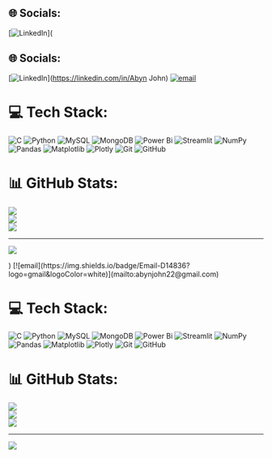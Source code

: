 
## 🌐 Socials:
[![LinkedIn](https://img.shields.io/badge/LinkedIn-%230077B5.svg?logo=linkedin&logoColor=white)](
## 🌐 Socials:
[![LinkedIn](https://img.shields.io/badge/LinkedIn-%230077B5.svg?logo=linkedin&logoColor=white)](https://linkedin.com/in/Abyn John) [![email](https://img.shields.io/badge/Email-D14836?logo=gmail&logoColor=white)](mailto:abynjohn22@gmail.com) 

# 💻 Tech Stack:
![C](https://img.shields.io/badge/c-%2300599C.svg?style=flat&logo=c&logoColor=white) ![Python](https://img.shields.io/badge/python-3670A0?style=flat&logo=python&logoColor=ffdd54) ![MySQL](https://img.shields.io/badge/mysql-4479A1.svg?style=flat&logo=mysql&logoColor=white) ![MongoDB](https://img.shields.io/badge/MongoDB-%234ea94b.svg?style=flat&logo=mongodb&logoColor=white) ![Power Bi](https://img.shields.io/badge/power_bi-F2C811?style=flat&logo=powerbi&logoColor=black) ![Streamlit](https://img.shields.io/badge/Streamlit-%23FE4B4B.svg?style=flat&logo=streamlit&logoColor=white) ![NumPy](https://img.shields.io/badge/numpy-%23013243.svg?style=flat&logo=numpy&logoColor=white) ![Pandas](https://img.shields.io/badge/pandas-%23150458.svg?style=flat&logo=pandas&logoColor=white) ![Matplotlib](https://img.shields.io/badge/Matplotlib-%23ffffff.svg?style=flat&logo=Matplotlib&logoColor=black) ![Plotly](https://img.shields.io/badge/Plotly-%233F4F75.svg?style=flat&logo=plotly&logoColor=white) ![Git](https://img.shields.io/badge/git-%23F05033.svg?style=flat&logo=git&logoColor=white) ![GitHub](https://img.shields.io/badge/github-%23121011.svg?style=flat&logo=github&logoColor=white)
# 📊 GitHub Stats:
![](https://github-readme-stats.vercel.app/api?username=abyn-John&theme=transparent&hide_border=true&include_all_commits=false&count_private=false)<br/>
![](https://nirzak-streak-stats.vercel.app/?user=abyn-John&theme=transparent&hide_border=true)<br/>
![](https://github-readme-stats.vercel.app/api/top-langs/?username=abyn-John&theme=transparent&hide_border=true&include_all_commits=false&count_private=false&layout=compact)

---
[![](https://visitcount.itsvg.in/api?id=abyn-John&icon=8&color=1)](https://visitcount.itsvg.in)

<!-- Proudly created with GPRM ( https://gprm.itsvg.in ) -->) [![email](https://img.shields.io/badge/Email-D14836?logo=gmail&logoColor=white)](mailto:abynjohn22@gmail.com) 

# 💻 Tech Stack:
![C](https://img.shields.io/badge/c-%2300599C.svg?style=flat&logo=c&logoColor=white) ![Python](https://img.shields.io/badge/python-3670A0?style=flat&logo=python&logoColor=ffdd54) ![MySQL](https://img.shields.io/badge/mysql-4479A1.svg?style=flat&logo=mysql&logoColor=white) ![MongoDB](https://img.shields.io/badge/MongoDB-%234ea94b.svg?style=flat&logo=mongodb&logoColor=white) ![Power Bi](https://img.shields.io/badge/power_bi-F2C811?style=flat&logo=powerbi&logoColor=black) ![Streamlit](https://img.shields.io/badge/Streamlit-%23FE4B4B.svg?style=flat&logo=streamlit&logoColor=white) ![NumPy](https://img.shields.io/badge/numpy-%23013243.svg?style=flat&logo=numpy&logoColor=white) ![Pandas](https://img.shields.io/badge/pandas-%23150458.svg?style=flat&logo=pandas&logoColor=white) ![Matplotlib](https://img.shields.io/badge/Matplotlib-%23ffffff.svg?style=flat&logo=Matplotlib&logoColor=black) ![Plotly](https://img.shields.io/badge/Plotly-%233F4F75.svg?style=flat&logo=plotly&logoColor=white) ![Git](https://img.shields.io/badge/git-%23F05033.svg?style=flat&logo=git&logoColor=white) ![GitHub](https://img.shields.io/badge/github-%23121011.svg?style=flat&logo=github&logoColor=white)
# 📊 GitHub Stats:
![](https://github-readme-stats.vercel.app/api?username=abyn-John&theme=transparent&hide_border=true&include_all_commits=false&count_private=false)<br/>
![](https://nirzak-streak-stats.vercel.app/?user=abyn-John&theme=transparent&hide_border=true)<br/>
![](https://github-readme-stats.vercel.app/api/top-langs/?username=abyn-John&theme=transparent&hide_border=true&include_all_commits=false&count_private=false&layout=compact)

---
[![](https://visitcount.itsvg.in/api?id=abyn-John&icon=8&color=1)](https://visitcount.itsvg.in)

<!-- Proudly created with GPRM ( https://gprm.itsvg.in ) -->
